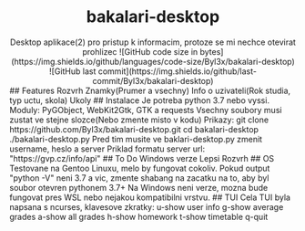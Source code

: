<h1 align="center">bakalari-desktop</h1>

<div align="center">
  Desktop aplikace(2) pro pristup k informacim, protoze se mi nechce otevirat prohlizec
   ![GitHub code size in bytes](https://img.shields.io/github/languages/code-size/Byl3x/bakalari-desktop)
  ![GitHub last commit](https://img.shields.io/github/last-commit/Byl3x/bakalari-desktop)
</div>  
## Features
Rozvrh
Znamky(Prumer a vsechny)  
Info o uzivateli(Rok studia, typ uctu, skola)  
Ukoly  
## Instalace
Je potreba python 3.7 nebo vyssi.  
Moduly: PyGObject, WebKit2Gtk, GTK a requests  
Vsechny soubory musi zustat ve stejne slozce(Nebo zmente misto v kodu)  
Prikazy: 
git clone https://github.com/Byl3x/bakalari-desktop.git  
cd bakalari-desktop  
./bakalari-desktop.py  
Pred tim musite ve baklari-desktop.py zmenit username, heslo a server  
Priklad formatu server url: "https://gvp.cz/info/api"  
## To Do
Windows verze
Lepsi Rozvrh
## OS
Testovane na Gentoo Linuxu, melo by fungovat cokoliv.  
Pokud output "python -V" neni 3.7 a vic, zmente shabang na zacatku na to, aby byl soubor otevren pythonem 3.7+  
Na Windows neni verze, mozna bude fungovat pres WSL nebo nejakou kompatibilni vrstvu.  
## TUI
Cela TUI byla napsana s ncurses, klavesove zkratky:  
u-show user info  
g-show average grades  
a-show all grades  
h-show homework 
t-show timetable  
q-quit
